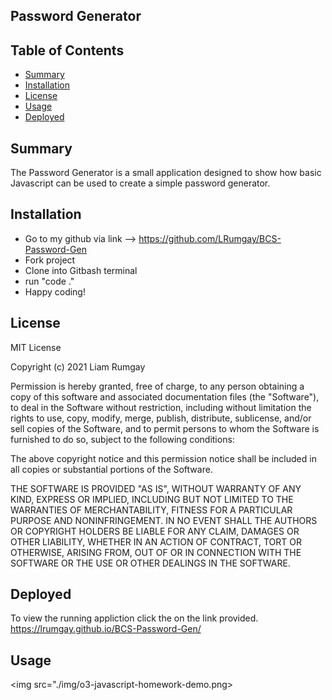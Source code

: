 ## Password Generator 

## Table of Contents 
 - [Summary](#summary)
 - [Installation](#installation)
 - [License](#license)
 - [Usage](#usage)
 - [Deployed](#deployed)

 ## Summary 
 The Password Generator is a small application designed to show how basic Javascript can be used to create a simple password generator.

 ## Installation
 - Go to my github via link --> https://github.com/LRumgay/BCS-Password-Gen
 - Fork project
 - Clone into Gitbash terminal
 - run "code ." 
 - Happy coding!

 ## License
 MIT License

Copyright (c) 2021 Liam Rumgay

Permission is hereby granted, free of charge, to any person obtaining a copy
of this software and associated documentation files (the "Software"), to deal
in the Software without restriction, including without limitation the rights
to use, copy, modify, merge, publish, distribute, sublicense, and/or sell
copies of the Software, and to permit persons to whom the Software is
furnished to do so, subject to the following conditions:

The above copyright notice and this permission notice shall be included in all
copies or substantial portions of the Software.

THE SOFTWARE IS PROVIDED "AS IS", WITHOUT WARRANTY OF ANY KIND, EXPRESS OR
IMPLIED, INCLUDING BUT NOT LIMITED TO THE WARRANTIES OF MERCHANTABILITY,
FITNESS FOR A PARTICULAR PURPOSE AND NONINFRINGEMENT. IN NO EVENT SHALL THE
AUTHORS OR COPYRIGHT HOLDERS BE LIABLE FOR ANY CLAIM, DAMAGES OR OTHER
LIABILITY, WHETHER IN AN ACTION OF CONTRACT, TORT OR OTHERWISE, ARISING FROM,
OUT OF OR IN CONNECTION WITH THE SOFTWARE OR THE USE OR OTHER DEALINGS IN THE
SOFTWARE.



## Deployed
To view the running appliction click the on the link provided. 
https://lrumgay.github.io/BCS-Password-Gen/


 ## Usage 
<img src="./img/o3-javascript-homework-demo.png>

